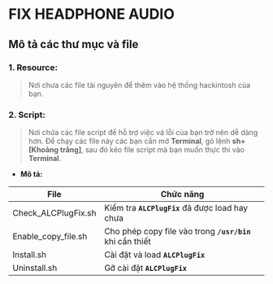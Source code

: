 # FIX HEADPHONE AUDIO

## Mô tả các thư mục và file

### 1. Resource:
> Nơi chưa các file tài nguyên để thêm vào hệ thống hackintosh của bạn.

### 2. Script:
> Nơi chứa các file script để hỗ trợ việc vá lỗi của bạn trở nên dễ dàng hơn. Để chạy các file này các bạn cần mở **Terminal**, gõ lệnh **sh+[Khoảng trắng]**, sau đó kéo file script mà bạn muốn thực thi vào **Terminal**.

- **Mô tả:**

|         File        |                         Chức năng                         |
|---------------------|-----------------------------------------------------------|
| Check_ALCPlugFix.sh | Kiểm tra **`ALCPlugFix`** đã được load hay chưa           |
| Enable_copy_file.sh | Cho phép copy file vào trong **`/usr/bin`** khi cần thiết |
| Install.sh          | Cài đặt và load **`ALCPlugFix`**                          |
| Uninstall.sh        | Gỡ cài đặt **`ALCPlugFix`**                               |